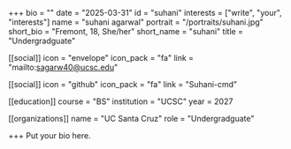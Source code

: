 +++
bio = ""
date = "2025-03-31"
id = "suhani"
interests = ["write", "your", "interests"]
name = "suhani agarwal"
portrait = "/portraits/suhani.jpg"
short_bio = "Fremont, 18, She/her"
short_name = "suhani"
title = "Undergradguate"

[[social]]
    icon = "envelope"
    icon_pack = "fa"
    link = "mailto:sagarw40@ucsc.edu"

[[social]]
    icon = "github"
    icon_pack = "fa"
    link = "Suhani-cmd"

[[education]]
    course = "BS"
    institution = "UCSC"
    year = 2027
    
[[organizations]]
    name = "UC Santa Cruz"
    role = "Undergradguate"

+++
Put your bio here.